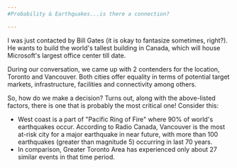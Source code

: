 ```yaml
---
#Probability & Earthquakes...is there a connection?

---
```


I was just contacted by Bill Gates (it is okay to fantasize sometimes, right?). He wants to build the world's tallest building in Canada, which will house Microsoft's largest office center till date. 

During our conversation, we came up with 2 contenders for the location, Toronto and Vancouver. Both cities offer equality in terms of potential target markets, infrastructure, facilities and connectivity among others. 

So, how do we make a decision? Turns out, along with the above-listed factors, there is one that is probably the most critical one! Consider this:

* West coast is a part of "Pacific Ring of Fire" where 90% of world's earthquakes occur. According to Radio Canada, Vancouver is the most at-risk city for a major earthquake in near future, with more than 100 earthquakes (greater than magnitude 5) occurring in last 70 years.
* In comparison, Greater Toronto Area has experienced only about 27 similar events in that time period.